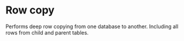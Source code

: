 # Row copy

Performs deep row copying from one database to another. Including all rows from child and parent tables. 